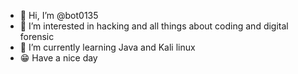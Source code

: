 - 👋 Hi, I’m @bot0135
- 👀 I’m interested in hacking and all things about coding and digital forensic
- 🌱 I’m currently learning Java and Kali linux
- 😁 Have a nice day

<!---
bot0135/bot0135 is a ✨ special ✨ repository because its `README.md` (this file) appears on your GitHub profile.
You can click the Preview link to take a look at your changes.
--->
